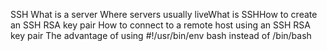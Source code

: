 SSH
What is a server
Where servers usually liveWhat is SSHHow to create an SSH RSA key pair
How to connect to a remote host using an SSH RSA key pair
The advantage of using #!/usr/bin/env bash instead of /bin/bash

